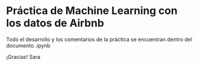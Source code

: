 # Práctica de Machine Learning con los datos de Airbnb

Todo el desarrollo y los comentarios de la práctica se encuentran dentro del documento .ipynb

¡Gracias!
Sara
